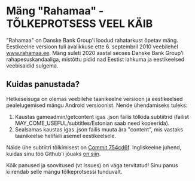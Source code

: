 # Mäng "Rahamaa" - TÕLKEPROTSESS VEEL KÄIB
"Rahamaa" on Danske Bank Group'i loodud rahatarkust õpetav mäng. Eestikeelne versioon tuli avalikkuse ette 6. septembril 2010 veebilehel www.rahamaa.ee. Mäng suleti 2020 aastal seoses Danske Bank Group'i rahapesuskandaaliga, mistõttu pidid nad Eestist lahkuma ja eestikeelsed veebisaidid sulgema.


## Kuidas panustada?
Hetkeseisuga on olemas veebilehe taanikeelne versioon ja eestikeelsed pealelugemised mängu Android versioonist. 
Nende ühendamiseks tuleks:
1. Kaustas gameadmin/getcontent igas .json failis tõlkida subtiitrid (failist MAY_COME_USEFUL/subtitles/Estonian saab need kopeerida).
2. Sealsamas kaustas igas .json failis muuta ära "content", mis vastaks taanikeelse helifaili asemel eestikeelsele.

Näide ühe subtiitri tõlkimisest on [Commit 754cd6f](https://github.com/mrFlamel/rahamaa-ee/commit/754cd6f3d50e6773e59a2c2dd1d83be4b92f2383). 
Ingliskeelne juhend, kuidas sinu töö Github'i jõuaks [on siin](https://github.com/firstcontributions/first-contributions).


Kõik panused ja soovitused (vt Issues) on väga tervitatud! Sinu panus kiirendab selle mängu tõlkeprotsessi tunduvalt.
